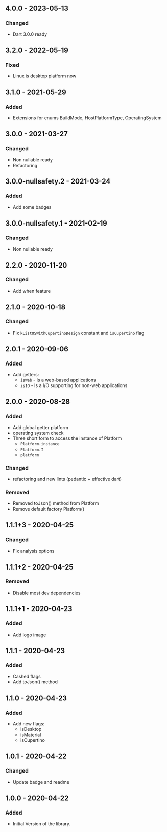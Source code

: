 ## 4.0.0 - 2023-05-13

### Changed

- Dart 3.0.0 ready

## 3.2.0 - 2022-05-19

### Fixed

- Linux is desktop platform now

## 3.1.0 - 2021-05-29

### Added

- Extensions for enums BuildMode, HostPlatformType, OperatingSystem

## 3.0.0 - 2021-03-27

### Changed

- Non nullable ready
- Refactoring

## 3.0.0-nullsafety.2 - 2021-03-24

### Added

- Add some badges

## 3.0.0-nullsafety.1 - 2021-02-19

### Changed

- Non nullable ready

## 2.2.0 - 2020-11-20

### Changed

- Add when feature

## 2.1.0 - 2020-10-18

### Changed

- Fix `kListOSWithCupertinoDesign` constant and `isCupertino` flag

## 2.0.1 - 2020-09-06

### Added

- Add getters:
  - `isWeb` - Is a web-based applications
  - `isIO` - Is a I/O supporting for non-web applications

## 2.0.0 - 2020-08-28

### Added

- Add global getter platform
- operating system check
- Three short form to access the instance of Platform
  - `Platform.instance`
  - `Platform.I`
  - `platform`

### Changed

- refactoring and new lints (pedantic + effective dart)

### Removed

- Removed toJson() method from Platform
- Remove default factory Platform()

## 1.1.1+3 - 2020-04-25

### Changed

- Fix analysis options

## 1.1.1+2 - 2020-04-25

### Removed

- Disable most dev dependencies

## 1.1.1+1 - 2020-04-23

### Added

- Add logo image

## 1.1.1 - 2020-04-23

### Added

- Cashed flags
- Add toJson() method

## 1.1.0 - 2020-04-23

### Added

- Add new flags:
  - isDesktop
  - isMaterial
  - isCupertino

## 1.0.1 - 2020-04-22

### Changed

- Update badge and readme

## 1.0.0 - 2020-04-22

### Added

- Initial Version of the library.
